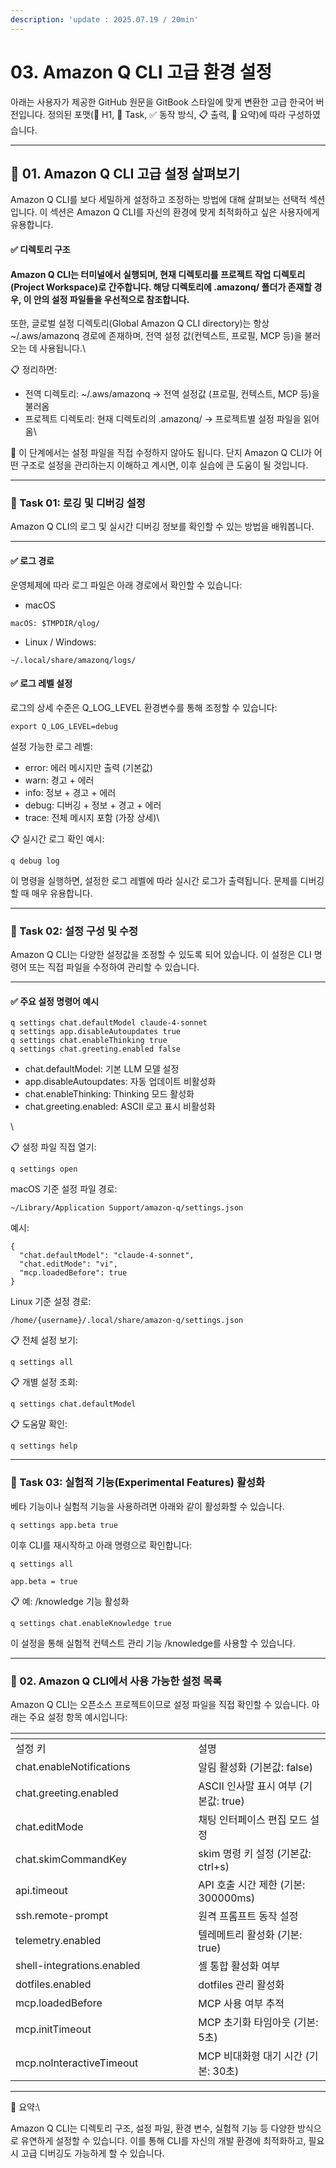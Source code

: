 ```yaml
---
description: 'update : 2025.07.19 / 20min'
---
```


# 03. Amazon Q CLI 고급 환경 설정

아래는 사용자가 제공한 GitHub 원문을 GitBook 스타일에 맞게 변환한 고급 한국어 버전입니다. 정의된 포맷(🧩 H1, 🧪 Task, ✅ 동작 방식, 📋 출력, 📝 요약)에 따라 구성하였습니다.

***

## 🧩 01. Amazon Q CLI 고급 설정 살펴보기

Amazon Q CLI를 보다 세밀하게 설정하고 조정하는 방법에 대해 살펴보는 선택적 섹션입니다. 이 섹션은 Amazon Q CLI를 자신의 환경에 맞게 최적화하고 싶은 사용자에게 유용합니다.&#x20;

#### ✅ 디렉토리 구조

#### Amazon Q CLI는 터미널에서 실행되며, 현재 디렉토리를 프로젝트 작업 디렉토리(Project Workspace)로 간주합니다. 해당 디렉토리에 .amazonq/ 폴더가 존재할 경우, 이 안의 설정 파일들을 우선적으로 참조합니다.

또한, 글로벌 설정 디렉토리(Global Amazon Q CLI directory)는 항상 \~/.aws/amazonq 경로에 존재하며, 전역 설정 값(컨텍스트, 프로필, MCP 등)을 불러오는 데 사용됩니다.\


📋 정리하면:

* 전역 디렉토리: \~/.aws/amazonq → 전역 설정값 (프로필, 컨텍스트, MCP 등)을 불러옴
* 프로젝트 디렉토리: 현재 디렉토리의 .amazonq/ → 프로젝트별 설정 파일을 읽어옴\


📝 이 단계에서는 설정 파일을 직접 수정하지 않아도 됩니다. 단지 Amazon Q CLI가 어떤 구조로 설정을 관리하는지 이해하고 계시면, 이후 실습에 큰 도움이 될 것입니다.

***

### 🧪 Task 01: 로깅 및 디버깅 설정

Amazon Q CLI의 로그 및 실시간 디버깅 정보를 확인할 수 있는 방법을 배워봅니다.

***

#### ✅ 로그 경로 

운영체제에 따라 로그 파일은 아래 경로에서 확인할 수 있습니다:

* macOS

```
macOS: $TMPDIR/qlog/
```

* Linux / Windows:&#x20;

```
~/.local/share/amazonq/logs/
```

#### ✅ 로그 레벨 설정 

로그의 상세 수준은 Q\_LOG\_LEVEL 환경변수를 통해 조정할 수 있습니다:

```
export Q_LOG_LEVEL=debug
```

설정 가능한 로그 레벨:

* error: 에러 메시지만 출력 (기본값)
* warn: 경고 + 에러
* info: 정보 + 경고 + 에러
* debug: 디버깅 + 정보 + 경고 + 에러
* trace: 전체 메시지 포함 (가장 상세)\


📋 실시간 로그 확인 예시:

```
q debug log
```

이 명령을 실행하면, 설정한 로그 레벨에 따라 실시간 로그가 출력됩니다. 문제를 디버깅할 때 매우 유용합니다.

***

### 🧪 Task 02: 설정 구성 및 수정

Amazon Q CLI는 다양한 설정값을 조정할 수 있도록 되어 있습니다. 이 설정은 CLI 명령어 또는 직접 파일을 수정하여 관리할 수 있습니다.

***

#### ✅ 주요 설정 명령어 예시

```
q settings chat.defaultModel claude-4-sonnet
q settings app.disableAutoupdates true
q settings chat.enableThinking true
q settings chat.greeting.enabled false
```

* chat.defaultModel: 기본 LLM 모델 설정
* app.disableAutoupdates: 자동 업데이트 비활성화
* chat.enableThinking: Thinking 모드 활성화
* chat.greeting.enabled: ASCII 로고 표시 비활성화

\


📋 설정 파일 직접 열기:

```
q settings open
```

macOS 기준 설정 파일 경로:

```
~/Library/Application Support/amazon-q/settings.json
```

예시:

```
{
  "chat.defaultModel": "claude-4-sonnet",
  "chat.editMode": "vi",
  "mcp.loadedBefore": true
}
```

Linux 기준 설정 경로:

```
/home/{username}/.local/share/amazon-q/settings.json
```



📋 전체 설정 보기:

```
q settings all
```

📋 개별 설정 조회:

```
q settings chat.defaultModel
```

📋 도움말 확인:

```
q settings help
```

***

### 🧪 Task 03: 실험적 기능(Experimental Features) 활성화 

베타 기능이나 실험적 기능을 사용하려면 아래와 같이 활성화할 수 있습니다.

```
q settings app.beta true
```

이후 CLI를 재시작하고 아래 명령으로 확인합니다:

```
q settings all
```

```
app.beta = true
```

📋 예: /knowledge 기능 활성화

```
q settings chat.enableKnowledge true
```

이 설정을 통해 실험적 컨텍스트 관리 기능 /knowledge를 사용할 수 있습니다.

***

### 🧩 02. Amazon Q CLI에서 사용 가능한 설정 목록

Amazon Q CLI는 오픈소스 프로젝트이므로 설정 파일을 직접 확인할 수 있습니다. 아래는 주요 설정 항목 예시입니다:

<table data-header-hidden><thead><tr><th width="276.30078125"></th><th></th></tr></thead><tbody><tr><td>설정 키</td><td>설명</td></tr><tr><td>chat.enableNotifications</td><td>알림 활성화 (기본값: false)</td></tr><tr><td>chat.greeting.enabled</td><td>ASCII 인사말 표시 여부 (기본값: true)</td></tr><tr><td>chat.editMode</td><td>채팅 인터페이스 편집 모드 설정</td></tr><tr><td>chat.skimCommandKey</td><td>skim 명령 키 설정 (기본값: ctrl+s)</td></tr><tr><td>api.timeout</td><td>API 호출 시간 제한 (기본: 300000ms)</td></tr><tr><td>ssh.remote-prompt</td><td>원격 프롬프트 동작 설정</td></tr><tr><td>telemetry.enabled</td><td>텔레메트리 활성화 (기본: true)</td></tr><tr><td>shell-integrations.enabled</td><td>셸 통합 활성화 여부</td></tr><tr><td>dotfiles.enabled</td><td>dotfiles 관리 활성화</td></tr><tr><td>mcp.loadedBefore</td><td>MCP 사용 여부 추적</td></tr><tr><td>mcp.initTimeout</td><td>MCP 초기화 타임아웃 (기본: 5초)</td></tr><tr><td>mcp.noInteractiveTimeout</td><td>MCP 비대화형 대기 시간 (기본: 30초)</td></tr></tbody></table>

***

📝 요약:\


Amazon Q CLI는 디렉토리 구조, 설정 파일, 환경 변수, 실험적 기능 등 다양한 방식으로 유연하게 설정할 수 있습니다. 이를 통해 CLI를 자신의 개발 환경에 최적화하고, 필요 시 고급 디버깅도 가능하게 할 수 있습니다.

